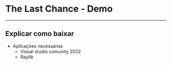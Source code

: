 # The Last Chance - Demo
---

## Explicar como baixar

- Aplicações necessárias
  - Visual studio comunity 2022
  - Raylib
 
